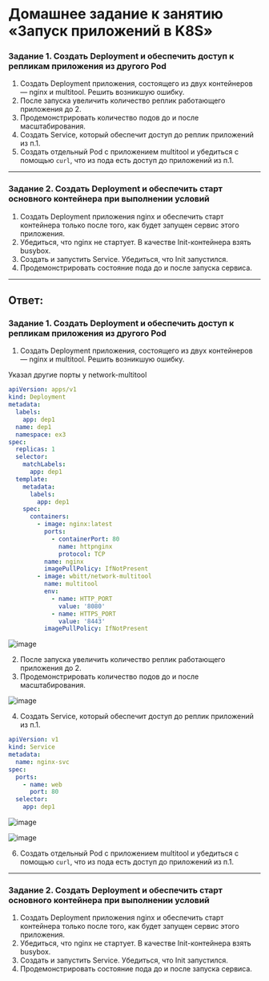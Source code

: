 # Домашнее задание к занятию «Запуск приложений в K8S»

### Задание 1. Создать Deployment и обеспечить доступ к репликам приложения из другого Pod

1. Создать Deployment приложения, состоящего из двух контейнеров — nginx и multitool. Решить возникшую ошибку.
2. После запуска увеличить количество реплик работающего приложения до 2.
3. Продемонстрировать количество подов до и после масштабирования.
4. Создать Service, который обеспечит доступ до реплик приложений из п.1.
5. Создать отдельный Pod с приложением multitool и убедиться с помощью `curl`, что из пода есть доступ до приложений из п.1.

------

### Задание 2. Создать Deployment и обеспечить старт основного контейнера при выполнении условий

1. Создать Deployment приложения nginx и обеспечить старт контейнера только после того, как будет запущен сервис этого приложения.
2. Убедиться, что nginx не стартует. В качестве Init-контейнера взять busybox.
3. Создать и запустить Service. Убедиться, что Init запустился.
4. Продемонстрировать состояние пода до и после запуска сервиса.

------
## Ответ:

### Задание 1. Создать Deployment и обеспечить доступ к репликам приложения из другого Pod

1. Создать Deployment приложения, состоящего из двух контейнеров — nginx и multitool. Решить возникшую ошибку.

Указал другие порты у network-multitool
```yaml
apiVersion: apps/v1
kind: Deployment
metadata:
  labels:
    app: dep1
  name: dep1
  namespace: ex3
spec:
  replicas: 1
  selector:
    matchLabels:
      app: dep1
  template:
    metadata:
      labels:
        app: dep1
    spec:
      containers:
        - image: nginx:latest
          ports:
            - containerPort: 80
              name: httpnginx
              protocol: TCP
          name: nginx
          imagePullPolicy: IfNotPresent
        - image: wbitt/network-multitool
          name: multitool
          env:
            - name: HTTP_PORT
              value: '8080'
            - name: HTTPS_PORT
              value: '8443'
          imagePullPolicy: IfNotPresent
```
![image](https://github.com/askarpoff/kuber_ex3/assets/108946489/f1b2264b-9831-47c2-8b16-a2db99d4a2ed)

2. После запуска увеличить количество реплик работающего приложения до 2.
3. Продемонстрировать количество подов до и после масштабирования.

![image](https://github.com/askarpoff/kuber_ex3/assets/108946489/2ffb9224-e1e2-47c4-bb1f-31b216fe417f)
 
4. Создать Service, который обеспечит доступ до реплик приложений из п.1.
```yaml
apiVersion: v1
kind: Service
metadata:
  name: nginx-svc
spec:
  ports:
    - name: web
      port: 80
  selector:
    app: dep1
```
![image](https://github.com/askarpoff/kuber_ex3/assets/108946489/afe8f515-aa2a-4784-86ee-5ce669775347)

![image](https://github.com/askarpoff/kuber_ex3/assets/108946489/6893bcfd-ec6d-4206-a892-fb4b8049455e)

6. Создать отдельный Pod с приложением multitool и убедиться с помощью `curl`, что из пода есть доступ до приложений из п.1.

------

### Задание 2. Создать Deployment и обеспечить старт основного контейнера при выполнении условий

1. Создать Deployment приложения nginx и обеспечить старт контейнера только после того, как будет запущен сервис этого приложения.
2. Убедиться, что nginx не стартует. В качестве Init-контейнера взять busybox.
3. Создать и запустить Service. Убедиться, что Init запустился.
4. Продемонстрировать состояние пода до и после запуска сервиса.


